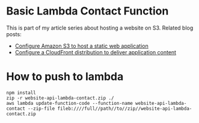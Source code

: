 Basic Lambda Contact Function
=============================

This is part of my article series about hosting a website on S3. Related blog
posts:

- [Configure Amazon S3 to host a static web application](http://justinfox.me/#/articles/4)
- [Configure a CloudFront distribution to deliver application content](http://justinfox.me/#/articles/5)

# How to push to lambda

````
npm install
zip -r website-api-lambda-contact.zip ./
aws lambda update-function-code --function-name website-api-lambda-contact --zip-file fileb:////full//path//to//zip//website-api-lambda-contact.zip
````
